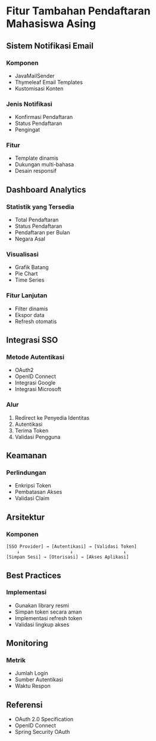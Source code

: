 # Fitur Tambahan Pendaftaran Mahasiswa Asing

## Sistem Notifikasi Email

### Komponen

- JavaMailSender
- Thymeleaf Email Templates
- Kustomisasi Konten

### Jenis Notifikasi

- Konfirmasi Pendaftaran
- Status Pendaftaran
- Pengingat

### Fitur

- Template dinamis
- Dukungan multi-bahasa
- Desain responsif

## Dashboard Analytics

### Statistik yang Tersedia

- Total Pendaftaran
- Status Pendaftaran
- Pendaftaran per Bulan
- Negara Asal

### Visualisasi

- Grafik Batang
- Pie Chart
- Time Series

### Fitur Lanjutan

- Filter dinamis
- Ekspor data
- Refresh otomatis

## Integrasi SSO

### Metode Autentikasi

- OAuth2
- OpenID Connect
- Integrasi Google
- Integrasi Microsoft

### Alur

1. Redirect ke Penyedia Identitas
2. Autentikasi
3. Terima Token
4. Validasi Pengguna

## Keamanan

### Perlindungan

- Enkripsi Token
- Pembatasan Akses
- Validasi Claim

## Arsitektur

### Komponen

```
[SSO Provider] → [Autentikasi] → [Validasi Token]
    ↓                   ↓                   ↓
[Simpan Sesi] → [Otorisasi] → [Akses Aplikasi]
```

## Best Practices

### Implementasi

- Gunakan library resmi
- Simpan token secara aman
- Implementasi refresh token
- Validasi lingkup akses

## Monitoring

### Metrik

- Jumlah Login
- Sumber Autentikasi
- Waktu Respon

## Referensi

- OAuth 2.0 Specification
- OpenID Connect
- Spring Security OAuth
